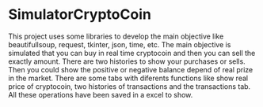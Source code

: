 # SimulatorCryptoCoin

This project uses some libraries to develop the main objective like beautifullsoup, request, tkinter, json, time, etc.
The main objective is simulated that you can buy in real time cryptocoin and then you can sell the exactly amount. There
are two histories to show your purchases or sells.
Then you could show the positive or negative balance depend of real prize in the market. There are some tabs with diferents 
functions like show real price of cryptocoin, two histories of transactions and the transactions tab.
All these operations have been saved in a excel to show.

